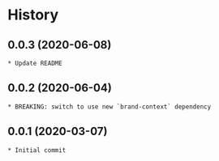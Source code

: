 # History

## 0.0.3 (2020-06-08)
    * Update README

## 0.0.2 (2020-06-04)
    * BREAKING: switch to use new `brand-context` dependency

## 0.0.1 (2020-03-07)
    * Initial commit
